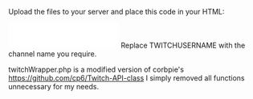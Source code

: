 Upload the files to your server and place this code in your HTML:
<iframe src="/streambadge/?user=TWITCHUSERNAME" name="twitch-status" scrolling="no" height="50px" width="220px" style="border: none;"></iframe>
Replace TWITCHUSERNAME with the channel name you require.

twitchWrapper.php is a modified version of corbpie's https://github.com/cp6/Twitch-API-class I simply removed all functions unnecessary for my needs.

